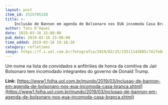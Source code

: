 ```yaml
---
layout: post
item_id: 2525705318
title: >-
    Inclusão de Bannon em agenda de Bolsonaro nos EUA incomoda Casa Branca
author: Tatu D'Oquei
date: 2019-03-16 15:08:00
pub_date: 2019-03-16 15:08:00
time_added: 2019-03-18 19:16:28
category: refletimos
image: https://f.i.uol.com.br/fotografia/2019/02/25/15511142085c741fe0ebcf8_1551114208_3x2_xl.jpg
---
```


Um nome na lista de convidados e anfitriões de honra da comitiva de Jair Bolsonaro tem incomodado integrantes do governo de Donald Trump.

**Link:** [https://www1.folha.uol.com.br/mundo/2019/03/inclusao-de-bannon-em-agenda-de-bolsonaro-nos-eua-incomoda-casa-branca.shtml](https://www1.folha.uol.com.br/mundo/2019/03/inclusao-de-bannon-em-agenda-de-bolsonaro-nos-eua-incomoda-casa-branca.shtml)

